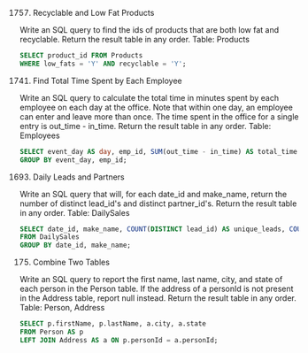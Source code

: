 1757. Recyclable and Low Fat Products

Write an SQL query to find the ids of products that are both low fat and recyclable. Return the result table in any order. Table: Products

```sql
SELECT product_id FROM Products
WHERE low_fats = 'Y' AND recyclable = 'Y';
```

1741. Find Total Time Spent by Each Employee

Write an SQL query to calculate the total time in minutes spent by each employee on each day at the office. Note that within one day, an employee can enter and leave more than once. The time spent in the office for a single entry is out_time - in_time. Return the result table in any order. Table: Employees

```sql
SELECT event_day AS day, emp_id, SUM(out_time - in_time) AS total_time FROM Employees
GROUP BY event_day, emp_id;
```

1693. Daily Leads and Partners

Write an SQL query that will, for each date_id and make_name, return the number of distinct lead_id's and distinct partner_id's. Return the result table in any order. Table: DailySales

```sql
SELECT date_id, make_name, COUNT(DISTINCT lead_id) AS unique_leads, COUNT(DISTINCT partner_id) AS unique_partners
FROM DailySales
GROUP BY date_id, make_name;
```

175. Combine Two Tables

Write an SQL query to report the first name, last name, city, and state of each person in the Person table. If the address of a personId is not present in the Address table, report null instead. Return the result table in any order. Table: Person, Address

```sql
SELECT p.firstName, p.lastName, a.city, a.state
FROM Person AS p
LEFT JOIN Address AS a ON p.personId = a.personId;
```




